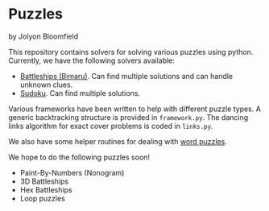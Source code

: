 Puzzles
=======

by Jolyon Bloomfield

This repository contains solvers for solving various puzzles using python. Currently, we have the following solvers available:

* [Battleships (Bimaru)](battleships/). Can find multiple solutions and can handle unknown clues.
* [Sudoku](sudoku/). Can find multiple solutions.

Various frameworks have been written to help with different puzzle types. A generic backtracking structure is provided in `framework.py`. The dancing links algorithm for exact cover problems is coded in `links.py`.

We also have some helper routines for dealing with [word puzzles](word-puzzles/).

We hope to do the following puzzles soon!

* Paint-By-Numbers (Nonogram)
* 3D Battleships
* Hex Battleships
* Loop puzzles
